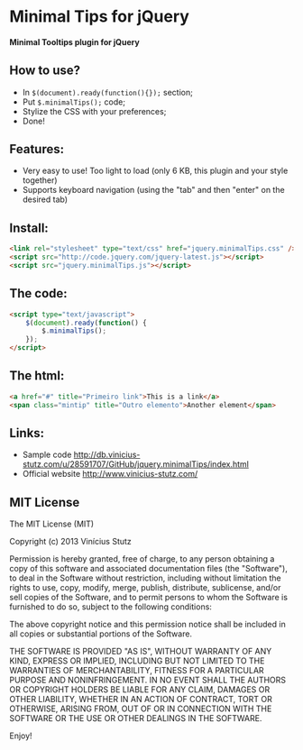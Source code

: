 # Minimal Tips for jQuery

#### Minimal Tooltips plugin for jQuery

## How to use?
- In `$(document).ready(function(){});` section;
- Put `$.minimalTips();` code;
- Stylize the CSS with your preferences;
- Done!

## Features:
- Very easy to use! Too light to load (only 6 KB, this plugin and your style together)
- Supports keyboard navigation (using the "tab" and then "enter" on the desired tab)
 
## Install:
```html
<link rel="stylesheet" type="text/css" href="jquery.minimalTips.css" />
<script src="http://code.jquery.com/jquery-latest.js"></script>
<script src="jquery.minimalTips.js"></script>
```
## The code:
```html
<script type="text/javascript">
    $(document).ready(function() {
        $.minimalTips();
    });
</script>
```
## The html:
```html
<a href="#" title="Primeiro link">This is a link</a>
<span class="mintip" title="Outro elemento">Another element</span>
```
## Links:
- Sample code <http://db.vinicius-stutz.com/u/28591707/GitHub/jquery.minimalTips/index.html>
- Official website <http://www.vinicius-stutz.com/>

## MIT License
The MIT License (MIT)

Copyright (c) 2013 Vinícius Stutz

Permission is hereby granted, free of charge, to any person obtaining a copy
of this software and associated documentation files (the "Software"), to deal
in the Software without restriction, including without limitation the rights
to use, copy, modify, merge, publish, distribute, sublicense, and/or sell
copies of the Software, and to permit persons to whom the Software is
furnished to do so, subject to the following conditions:

The above copyright notice and this permission notice shall be included in all
copies or substantial portions of the Software.

THE SOFTWARE IS PROVIDED "AS IS", WITHOUT WARRANTY OF ANY KIND, EXPRESS OR
IMPLIED, INCLUDING BUT NOT LIMITED TO THE WARRANTIES OF MERCHANTABILITY,
FITNESS FOR A PARTICULAR PURPOSE AND NONINFRINGEMENT. IN NO EVENT SHALL THE
AUTHORS OR COPYRIGHT HOLDERS BE LIABLE FOR ANY CLAIM, DAMAGES OR OTHER
LIABILITY, WHETHER IN AN ACTION OF CONTRACT, TORT OR OTHERWISE, ARISING FROM,
OUT OF OR IN CONNECTION WITH THE SOFTWARE OR THE USE OR OTHER DEALINGS IN THE
SOFTWARE.

Enjoy!
